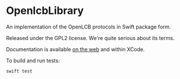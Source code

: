# OpenlcbLibrary

An implementation of the OpenLCB protocols in Swift package form.

Released under the GPL2 license. We're quite serious about its terms.

Documentation is available [on the web](http://bobjacobsen.github.io/OpenlcbLibrary/documentation/openlcblibrary) and within XCode.

To build and run tests:

    swift test
